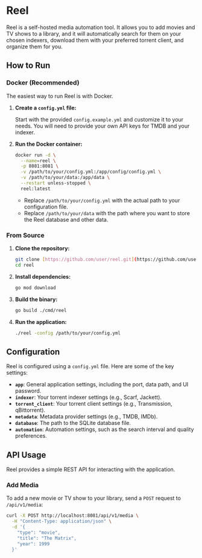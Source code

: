 # Reel

Reel is a self-hosted media automation tool. It allows you to add movies and TV shows to a library, and it will automatically search for them on your chosen indexers, download them with your preferred torrent client, and organize them for you.

## How to Run

### Docker (Recommended)

The easiest way to run Reel is with Docker.

1.  **Create a `config.yml` file:**

    Start with the provided `config.example.yml` and customize it to your needs. You will need to provide your own API keys for TMDB and your indexer.

2.  **Run the Docker container:**

    ```bash
    docker run -d \
      --name=reel \
      -p 8081:8081 \
      -v /path/to/your/config.yml:/app/config/config.yml \
      -v /path/to/your/data:/app/data \
      --restart unless-stopped \
      reel:latest
    ```

    * Replace `/path/to/your/config.yml` with the actual path to your configuration file.
    * Replace `/path/to/your/data` with the path where you want to store the Reel database and other data.

### From Source

1.  **Clone the repository:**

    ```bash
    git clone [https://github.com/user/reel.git](https://github.com/user/reel.git)
    cd reel
    ```

2.  **Install dependencies:**

    ```bash
    go mod download
    ```

3.  **Build the binary:**

    ```bash
    go build ./cmd/reel
    ```

4.  **Run the application:**

    ```bash
    ./reel -config /path/to/your/config.yml
    ```

## Configuration

Reel is configured using a `config.yml` file. Here are some of the key settings:

* **`app`**: General application settings, including the port, data path, and UI password.
* **`indexer`**: Your torrent indexer settings (e.g., Scarf, Jackett).
* **`torrent_client`**: Your torrent client settings (e.g., Transmission, qBittorrent).
* **`metadata`**: Metadata provider settings (e.g., TMDB, IMDb).
* **`database`**: The path to the SQLite database file.
* **`automation`**: Automation settings, such as the search interval and quality preferences.

## API Usage

Reel provides a simple REST API for interacting with the application.

### Add Media

To add a new movie or TV show to your library, send a `POST` request to `/api/v1/media`:

```bash
curl -X POST http://localhost:8081/api/v1/media \
  -H "Content-Type: application/json" \
  -d '{
    "type": "movie",
    "title": "The Matrix",
    "year": 1999
  }'